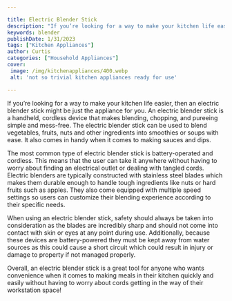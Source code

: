 ```yaml
---

title: Electric Blender Stick
description: "If you’re looking for a way to make your kitchen life easier, then an electric blender stick might be just the appliance for you. ...get more info"
keywords: blender
publishDate: 1/31/2023
tags: ["Kitchen Appliances"]
author: Curtis
categories: ["Household Appliances"]
cover: 
 image: /img/kitchenappliances/400.webp
 alt: 'not so trivial kitchen appliances ready for use'

---
```


If you’re looking for a way to make your kitchen life easier, then an electric blender stick might be just the appliance for you. An electric blender stick is a handheld, cordless device that makes blending, chopping, and pureeing simple and mess-free. The electric blender stick can be used to blend vegetables, fruits, nuts and other ingredients into smoothies or soups with ease. It also comes in handy when it comes to making sauces and dips. 

The most common type of electric blender stick is battery-operated and cordless. This means that the user can take it anywhere without having to worry about finding an electrical outlet or dealing with tangled cords. Electric blenders are typically constructed with stainless steel blades which makes them durable enough to handle tough ingredients like nuts or hard fruits such as apples. They also come equipped with multiple speed settings so users can customize their blending experience according to their specific needs. 

When using an electric blender stick, safety should always be taken into consideration as the blades are incredibly sharp and should not come into contact with skin or eyes at any point during use. Additionally, because these devices are battery-powered they must be kept away from water sources as this could cause a short circuit which could result in injury or damage to property if not managed properly. 

Overall, an electric blender stick is a great tool for anyone who wants convenience when it comes to making meals in their kitchen quickly and easily without having to worry about cords getting in the way of their workstation space!
